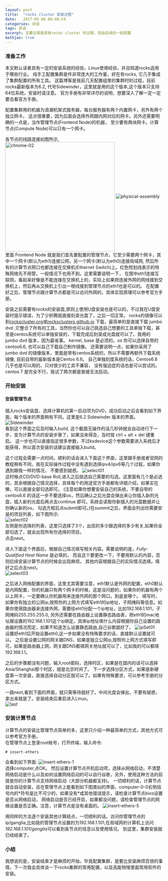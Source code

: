 ```yaml
---
layout: post
title:  "rocks cluster 安装过程"
date:   2017-05-08 00:48:54
categories: 杂谈
tags: 杂谈
excerpt: 主要记录我安装rocks cluster 的过程，包括后续的一些配置    
mathjax: true
---
```

### 准备工作
本文默认读者具有一定的安装系统的经验，Linux使用经验，并且知道rocks适用于哪些行业。
纯手工配置集群是件非常庞大的工作量，好在有rocks, 它几乎集成了集群配置的所有工具。
这篇博客是我前几天配置组里的集群时的过程，目前rocks最新版本为6.2, 代号Sidewinder，这里就是用的这个版本,这个版本只支持64位系统，安装时请注意。
官方手册有非常详尽的说明，想要深入了解一定一定要去看官方手册。

配置集群用的机器为浪潮机架式服务器，每台服务器有两个内置网卡，另外有两个独立网卡。
这点很重要，因为后面会选择外网跟内网对应的网卡。另外还需要明确的一点是，当作管理节点(Frontend Node)的机器，
至少要有两块网卡。计算节点(Compute Node)可以只有一个网卡。

各节点的线路连接如图所示,    
<img src="https://github.com/weLoser/free-acknowledge/blob/master/chrome_03.jpg" width = "350"  alt="chrome-02" align=center />
![physical-assembly](https://github.com/leeyeel/leeyeel.github.io/blob/master/image/rocks/physical_assembly.png)    
里面 Frontend Node 就是我们首先要配置的管理节点，它至少需要两个网卡，其中一个网卡(默认为eth1)连接公网，另一个网卡(默认为eth0)连接局域网,
然后所有的计算节点网口也都连接在交换机(Ethernet Switch)上。红色短划线表示的特殊网络先不用管，一般情况下也用不到。这里需要说明一下，
在图中eth1连接互联网，看起来好像是不能连接在交换机上的，实际上如果把连接外网的网线接到交换机上，然后再从交换机上引出一根线接到管理节点的eth1也是可以的。
在配置好之后，管理节点跟计算节点都是可以访问外网的，具体实现原理可以参考官方手册。

安装之前需要有rocks的安装盘,原则上使用U盘安装也是可以的，不过我在U盘安装时提示错误，为了少折腾就直接刻录光盘了，之后一切正常。
rocks的镜像可以到[rockscluster.org](http://www.rocksclusters.org/wordpress/?page_id=508)或[rocksclusters.github.io](https://rocksclusters.github.io/downloads/2015-05-11-download-rocks-6-2-sidewinder.html)
下载，最简单的是直接下载 jumbo dvd ,它整合了所有的工具，当然你也可以自己挑选自己想要的工具单独下载，甚至是centos系统可以单独安装的，下载完成后刻录成光盘就可以了。我用的 jumbo dvd 版本，因为最省事。
kernel, base 是必须的，os 你可以选择自带的centos6.6, 也可以自己下载自己制作镜像。
还需要说明一点，如果你采用了 jumbo dvd 的镜像版本，里面是带有centos系统的，所以不需要再额外下载系统镜像, 目前自带的最新版本是Centos 6.6。
自己单独刻度系统的话，Centos6.8 几乎也是可以用的，只对很少的工具不兼容，
没有强迫症的话也是可以尝试的。centos 7 是完全不行，我试了两次都是直接无法启动。

### 开始安装

#### 安装管理节点
插入rocks安装盘，选择计算机的第一启动项为DVD，成功启动之后会看到如下界面，每个版本的界面稍有不同，这里是6.2 Sidewinder 版本的界面。  
![Sidewinder](https://github.com/leeyeel/leeyeel.github.io/blob/master/image/rocks/Sidewinder.png)    
看到这个界面之后及时输入build, 这个截面无操作的话几秒钟就会自动进行下一步，变为计算节点的安装步骤了，如果没来得及，及时按 ctrl + alt + del 键重启。
这一步也可以直接指定很多参数，不过ksdevice这个参数需要进入系统后才能获得，所以首次安装的话建议直接输入build。

这个过程会需要一点时间，顺利的话会进入下面这个界面，这里跟手册或者官网的教程稍有不同，我在实际操作过程中没有遇到选择ipv4/ipv6等几个过程，如果你遇到跟我一样的情况，
不要感到疑惑。
![select01](https://github.com/leeyeel/leeyeel.github.io/blob/master/image/rocks/select01.png)    
这时候点CD/DVD-base Roll,进入之后挑选自己需要的勾选。这里面有几个是必选的，其余根据自己情况选择，具体每个的用途官方手册都有详细介绍，如果实在懒，可以直接全部勾选即可。
(注意如果你想要安装自己的系统，不要自带的centos6.6 的话这一步不要选择os，然后确认之后光盘会弹出来让你插入新的光盘，插入新的光盘后再点击continue 即可。系统会读取你新插入的光盘数据并让你确认新的os，
勾选方框后点submit即可。)在summit之后，界面会列出你需要安装的项目列表，如下图所示:  
![select02](https://github.com/leeyeel/leeyeel.github.io/blob/master/image/rocks/select02.png)    
左侧是你选择的列表，这里只选择了3个，出现的多少跟选择的多少有关,如果你全部勾选了，就会出现所有你选择的项目。  
点击next。

进入下面这个界面后，根据自己情况填写相关内容。需要说明的是，*Fully-Qualified Host Name* 是必填的， 而且这个要更改一下，不要用默认的内容，否则后续安装计算节点的时候会出现麻烦。
其他内容根据自己的实际情况选填。填好之后点击next。      
![select03](https://github.com/leeyeel/leeyeel.github.io/blob/master/image/rocks/select03.png)    

之后进入网络配置的界面，这里尤其需要注意，eth1默认是外网的配置，eth0默认是内网配置，你的机器只有两个网卡的时候，这是没问题的，如果你的机器有两个以上网卡，一定要确认你机器用来连接外网的那个网口，到底是哪个。
填写时，如果你有独立的公网ip,按照你的上网方式填写eth1的ip地址，子网掩码等信息。如果你使用路由器来连接外网，需要给eht1分配一个ip地址，比如192.168.1.101，子网掩码255.255.255.0, 
另外还需要在路由器上设置静态路由表，把eth1的mac地址跟设置的192.168.1.101这个ip绑定。具体ip地址填什么内容根据你自己设置的路由器的情况而定，如果不知道怎么设置静态路由,自己谷歌就好了。
![ipSet01](https://github.com/leeyeel/leeyeel.github.io/blob/master/image/rocks/ipSet01.png)    
设置好eth1后开始设置eth0,这一步如果没有特殊要求的话，直接默认设置就可以。
之后是设置公网的网关跟DNS，如果是独立公网ip,按照你上网方式填写即可。如果是路由器上网，网关跟DNS都填网关地址就可以了，比如我的可以都填192.168.1.1。

之后的步骤都没有问题，输入root密码，选择时区，如果是在国内的话可以选择Asia/Shanghai那个时区，就是北京时间了。
下一步选择分区方式，如果是新硬盘第一次安装，直接选择自动分区就可以了。如果有特殊要求，可以参考手册的分区方式。

一路next,看到下面的界面，就只需等待就好了。中间光盘会弹出，不要有疑惑，拿出来就是了。安装结束后重启进入Linux。   
![last](https://github.com/leeyeel/leeyeel.github.io/blob/master/image/rocks/last.png)     

### 安装计算节点
计算节点的安装比管理节点简单的多，这里只介绍一种最简单的方式，其他方式可以参考官方手册。    
在管理节点上登录root帐号，打开终端，输入命令:
```
# insert-ethers
```
会看到如下界面:
![insert-ethers-1](https://github.com/leeyeel/leeyeel.github.io/blob/master/image/rocks/insert-ethers-1.png)     
选择computer,点OK。 然后设置计算节点开机启动项，选择从网络启动，不清楚网络启动是什么以及如何设置网络启动的可以自行谷歌，另外，使用这种方法的前提是你的计算节点支持网络启动（大部分机器都支持)。
一切顺利的话，计算节点就会自动安装，且在管理节点上能看到如下图类似的界面，computer-0-0右侧括号内的\*符号是比不可少的，如果没有\*或其他错误提示，请检查计算节点bios设置是否从网络启动，
网络启动是否已经开启，如果都没问题，请检查管理节点的网络设置是否正确。注意，计算节点是没有桌面的。
![insert-ethers-5](https://github.com/leeyeel/leeyeel.github.io/blob/master/image/rocks/insert-ethers-5.png)     

用同样的方法逐个安装其他计算结点，一切顺利的话。访问你管理节点的ip/ganglia,比如我的管理节点设置的为192.168.1.101,在局域网的计算机上访问 *192.168.1.101/ganglia*可以看到各节点的信息以及使用情况。
到这里，集群安装就已经结束了。    

### 小结
我想说的是，安装结束才是麻烦的开始，毕竟配置集群，是要比安装麻烦百倍的事情，下一次我会具体谈一下rocks集群的常用配置，以及高能物理里面常用软件的安装。
